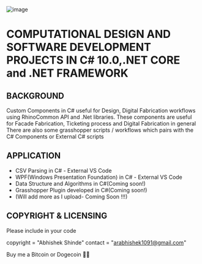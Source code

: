 
![image](https://drive.google.com/uc?export=view&id=15kzEFmYe1a-ap06Ip4O50GA0FWG7CP2M)

COMPUTATIONAL DESIGN  AND SOFTWARE DEVELOPMENT PROJECTS IN C# 10.0,.NET CORE and .NET FRAMEWORK 
===============================================================================================

BACKGROUND
----------
Custom Components in C# useful for Design, Digital Fabrication workflows using RhinoCommon API and .Net libraries.
These components are  useful for Facade Fabrication, Ticketing process and Digital Fabrication in general
There are also some grasshopper scripts / workflows which pairs with the C# Components or External C# scripts

APPLICATION
-----------
* CSV Parsing in C# - External VS Code
* WPF(Windows Presentation Foundation) in C# - External VS Code
* Data Structure and Algorithms in C#(Coming soon!)
* Grasshopper Plugin developed in C#(Coming soon!)
* (Will add more as I upload- Coming Soon !!!)


COPYRIGHT & LICENSING
---------------------

Please include in your code

copyright = "Abhishek Shinde" contact = "arabhishek1091@gmail.com"

Buy me a Bitcoin or Dogecoin 🧘‍♂️
